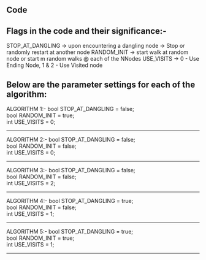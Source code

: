 
## Code 

Flags in the code and their significance:-
-------------------------------

STOP_AT_DANGLING -> upon encountering a dangling node -> Stop or randomly restart at another node 
RANDOM_INIT      -> start walk at random node or start m random walks @ each of the NNodes
USE_VISITS       -> 0 - Use Ending Node, 1 & 2 - Use Visited node 


Below are the parameter settings for each of the algorithm:
---------------------------------------
ALGORITHM 1:- 
    bool STOP_AT_DANGLING = false;                        
    bool RANDOM_INIT = true;                             
    int USE_VISITS = 0;                                   

---------------------------------------
ALGORITHM 2:-
    bool STOP_AT_DANGLING = false;                        
    bool RANDOM_INIT = false;                             
    int USE_VISITS = 0; 

---------------------------------------
ALGORITHM 3:- 
    bool STOP_AT_DANGLING = false;                        
    bool RANDOM_INIT = false;                             
    int USE_VISITS = 2; 

---------------------------------------
ALGORITHM 4:- 
    bool STOP_AT_DANGLING = true;                        
    bool RANDOM_INIT = false;                             
    int USE_VISITS = 1; 

---------------------------------------
ALGORITHM 5:- 
    bool STOP_AT_DANGLING = true;                        
    bool RANDOM_INIT = true;                             
    int USE_VISITS = 1; 

---------------------------------------
